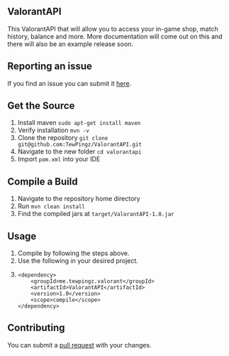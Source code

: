 ## ValorantAPI

This ValorantAPI that will allow you to access your in-game shop, match history, balance and more. 
More documentation will come out on this and there will also be an example release soon.
## Reporting an issue

If you find an issue you can submit it [here](https://github.com/TewPingz/ValorantAPI/issues).

## Get the Source

1. Install maven `sudo apt-get install maven`
2. Verify installation `mvn -v`
3. Clone the repository `git clone git@github.com:TewPingz/ValorantAPI.git`
4. Navigate to the new folder `cd valorantapi`
5. Import `pom.xml` into your IDE

## Compile a Build

1. Navigate to the repository home directory
2. Run `mvn clean install`
3. Find the compiled jars at `target/ValorantAPI-1.0.jar`

## Usage

1. Compile by following the steps above.
2. Use the following in your desired project.
3.     <dependency>
           <groupId>me.tewpingz.valorant</groupId>
           <artifactId>ValorantAPI</artifactId>
           <version>1.0</version>
           <scope>compile</scope>
       </dependency>

## Contributing

You can submit a [pull request](https://github.com/TewPingz/ValorantAPI/pulls) with your changes.